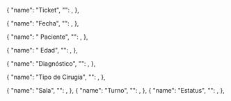  
{
"name": "Ticket",
"": ,
},

{
"name": "Fecha",
"": ,
},

{
"name": "	Paciente",
"": ,
},

{
"name": "	Edad",
"": ,
},

{
"name": "Diagnóstico",
"": ,
},

{
"name": "Tipo de Cirugía",
"": ,
},

{
"name": "Sala",
"": ,
},
{
"name": "Turno",
"": ,
},
{
"name": "Estatus",
"": ,
},


   
